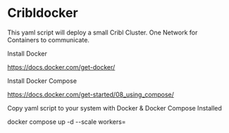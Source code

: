 # Cribldocker

This yaml script will deploy a small Cribl Cluster. One Network for Containers to communicate. 

Install Docker

https://docs.docker.com/get-docker/

Install Docker Compose

https://docs.docker.com/get-started/08_using_compose/

Copy yaml script to your system with Docker & Docker Compose Installed

docker compose up -d --scale workers=<How Many workers do you want>
